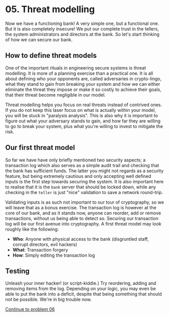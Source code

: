 # 05. Threat modelling

Now we have a functioning bank! A very simple one, but a functional one. But it is also completely insecure! We put our complete trust in the tellers, the
system administrators and directors at the bank. So let's start thinking of how
we can secure our bank.


## How to define threat models

One of the important rituals in engineering secure systems is threat modelling.
It is more of a planning exercise than a practical one. It is all about
defining who your opponents are, called adversaries in crypto-lingo, what they
stand to gain from breaking your system and how we can either eliminate the
threat they impose or make it so costly to achieve their goals, that their
threat become negligible in our model.

Threat modelling helps you focus on real threats instead of contrived ones. If
you do not keep this laser focus on what is actually within your model, you will
be stuck in "paralysis analysis". This is also why it is important to figure out
what your adversary stands to gain, and how far they are willing to go to break
your system, plus what you're willing to invest to mitigate the risk.


## Our first threat model

So far we have have only briefly mentioned two security aspects; a transaction
log which also serves as a simple audit trail and checking that the bank has
sufficient funds. The latter you might not regards as a security feature, but
being extremely cautious and only accepting well defined inputs is the first
step towards securing the system. It is also important here to realise that it
is the `bank` server that should be locked down, while any checking in the
`teller` is just "nice" validation to save a network round-trip.

Validating inputs is as such not important to our tour of cryptography, so we
will leave that as a bonus exercise. The transaction log is however at the core
of our bank, and as it stands now, anyone can reorder, add or remove
transactions, without us being able to detect so. Securing our transaction log
will be our first avenue into cryptography. A first threat model may look
roughly like the following:

* **Who**: Anyone with physical access to the bank (disgruntled staff, corrupt directors, evil hackers)
* **What**: Transaction forgery
* **How**: Simply editing the transaction log

## Testing

Unleash your inner hacker! (or script-kiddie.) Try reordering, adding and
removing items from the log. Depending on your logic, you may even be able to
put the bank into a deficit, despite that being something that should not be
possible. We're in big trouble now.

[Continue to problem 06](06.md)
